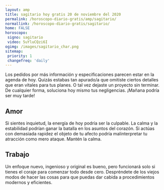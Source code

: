 ```yaml
---
layout: amp
title: sagitario hoy gratis 20 de noviembre del 2020 
permalink: /horoscopo-diario-gratis/amp/sagitario/
normallink: /horoscopo-diario-gratis/sagitario/
home: FALSE
horoscopo:
 signo: sagitario
 video: 5uYluCQzi6I
ogimg: /images/sagitario_char.png
sitemap:
 priority: 1
 changefreq: 'daily'
---
```



Los pedidos por más información y especificaciones parecen estar en la agenda de hoy. Quizás estabas tan apurado/a que omitiste ciertos detalles que eran vitales para tus planes. O tal vez dejaste un proyecto sin terminar. De cualquier forma, soluciona hoy mismo tus negligencias. ¡Mañana podría ser muy tarde!

## Amor

Si sientes inquietud, la energía de hoy podría ser la culpable. La calma y la estabilidad podrían ganar la batalla en los asuntos del corazón. Si actúas con demasiada rapidez el objeto de tu afecto podría malinterpretar tu atracción como mero ataque. Mantén la calma.

## Trabajo

Un enfoque nuevo, ingenioso y original es bueno, pero funcionará solo si tienes el coraje para comenzar todo desde cero. Despréndete de los viejos modos de hacer las cosas para que puedas dar cabida a procedimientos modernos y eficientes.